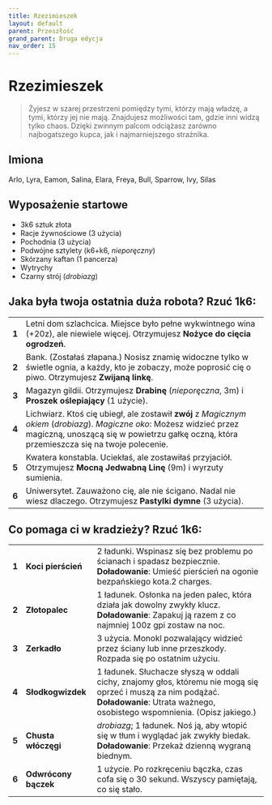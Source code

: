 ```yaml
---
title: Rzezimieszek
layout: default
parent: Przeszłość
grand_parent: Druga edycja
nav_order: 15
---
```


# Rzezimieszek

> Żyjesz w szarej przestrzeni pomiędzy tymi, którzy mają władzę, a tymi, którzy jej nie mają. Znajdujesz możliwości tam, gdzie inni widzą tylko chaos. Dzięki zwinnym palcom odciążasz zarówno najbogatszego kupca, jak i najmarniejszego strażnika. 

## Imiona

Arlo, Lyra, Eamon, Salina, Elara, Freya, Bull, Sparrow, Ivy, Silas

## Wyposażenie startowe
 
- 3k6 sztuk złota
- Racje żywnościowe (3 użycia)
- Pochodnia (3 użycia) 
- Podwójne sztylety (k6+k6, _nieporęczny_)
- Skórzany kaftan (1 pancerza)
- Wytrychy
- Czarny strój (_drobiazg_)

## Jaka była twoja ostatnia duża robota? Rzuć 1k6:

|       |                                                                                                                                                                                                  |
| ----- | ------------------------------------------------------------------------------------------------------------------------------------------------------------------------------------------------ |
| **1** | Letni dom szlachcica. Miejsce było pełne wykwintnego wina (+20z), ale niewiele więcej. Otrzymujesz **Nożyce do cięcia ogrodzeń**.                                                                                       |
| **2** | Bank. (Zostałaś złapana.) Nosisz znamię widoczne tylko w świetle ognia, a każdy, kto je zobaczy, może poprosić cię o piwo. Otrzymujesz **Zwijaną linkę**.                                          |
| **3** | Magazyn gildii. Otrzymujesz **Drabinę** (_nieporęczna_, 3m) i **Proszek oślepiający** (1 użycie).                                                                                                           |
| **4** | Lichwiarz. Ktoś cię ubiegł, ale zostawił **zwój** z _Magicznym okiem_ (_drobiazg_). _Magiczne oko_: Możesz widzieć przez magiczną, unoszącą się w powietrzu gałkę oczną, która przemieszcza się na twoje polecenie. |
| **5** | Kwatera konstabla. Uciekłaś, ale zostawiłaś przyjaciół. Otrzymujesz **Mocną Jedwabną Linę** (9m) i wyrzuty sumienia.                                                                             |
| **6** | Uniwersytet. Zauważono cię, ale nie ścigano. Nadal nie wiesz dlaczego. Otrzymujesz **Pastylki dymne** (3 użycia).                                                                                          |

## Co pomaga ci w kradzieży? Rzuć 1k6:

|       |                      |                                                                                                                                                     |
| ----- | -------------------- | --------------------------------------------------------------------------------------------------------------------------------------------------- |
| **1** | **Koci pierścień**          | 2 ładunki. Wspinasz się bez problemu po ścianach i spadasz bezpiecznie. **Doładowanie**: Umieść pierścień na ogonie bezpańskiego kota.2 charges.                                                    |
| **2** | **Złotopalec**       | 1 ładunek. Osłonka na jeden palec, która działa jak dowolny zwykły klucz. **Doładowanie**: Zapakuj ją razem z co najmniej 100z gpi zostaw na noc.                                      |
| **3** | **Zerkadło**    | 3 użycia. Monokl pozwalający widzieć przez ściany lub inne przeszkody. Rozpada się po ostatnim użyciu.                                          |
| **4** | **Słodkogwizdek**     | 1 ładunek. Słuchacze słyszą w oddali cichy, znajomy głos, któremu nie mogą się oprzeć i muszą za nim podążać. **Doładowanie**: Utrata ważnego, osobistego wspomnienia. (Opisz jakiego.) |
| **5** | **Chusta włóczęgi**   | _drobiazg_; 1 ładunek. Noś ją, aby wtopić się w tłum i wyglądać jak zwykły biedak. **Doładowanie**: Przekaż dzienną wygraną biednym.       |
| **6** | **Odwrócony bączek** | 1 użycie. Po rozkręceniu bączka, czas cofa się o 30 sekund. Wszyscy pamiętają, co się stało.                                                                 |


